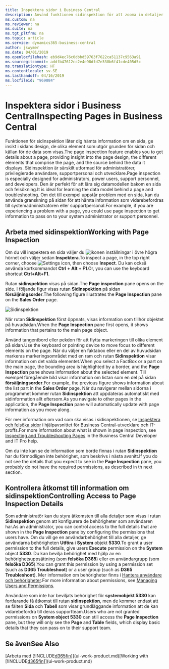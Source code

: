 ```yaml
---
title: Inspektera sidor i Business Central
description: Använd funktionen sidinspektion för att zooma in detaljer om sidans design och datakälla. Sidinspektören är perfekt för att felsöka problem med dina data.
ms.custom: na
ms.reviewer: na
ms.suite: na
ms.tgt_pltfrm: na
ms.topic: article
ms.service: dynamics365-business-central
author: jswymer
ms.date: 04/01/2019
ms.openlocfilehash: eb9d4ec76c0dbbd59763f7622ca51137c9563a91
ms.sourcegitcommit: addfb47612cc2e4e98dfd7e338b6f41cde405d5c
ms.translationtype: HT
ms.contentlocale: sv-SE
ms.lasthandoff: 04/16/2019
ms.locfileid: "969884"
---
```

# <a name="inspecting-pages-in-business-central"></a><span data-ttu-id="44e7b-104">Inspektera sidor i Business Central</span><span class="sxs-lookup"><span data-stu-id="44e7b-104">Inspecting Pages in Business Central</span></span>

<span data-ttu-id="44e7b-105">Funktionen för sidinspektion låter dig hämta information om en sida, ge insikt i sidans design, de olika element som utgör grunden för sidan och källan för de data som visas.</span><span class="sxs-lookup"><span data-stu-id="44e7b-105">The page inspection feature enables you to get details about a page, providing insight into the page design, the different elements that comprise the page, and the source behind the data it displays.</span></span> <span data-ttu-id="44e7b-106">Sidinspektion är särskilt utformad för administratörer, privilegierade användare, supportpersonal och utvecklare.</span><span class="sxs-lookup"><span data-stu-id="44e7b-106">Page inspection is especially designed for administrators, power users, support personnel, and developers.</span></span> <span data-ttu-id="44e7b-107">Den är perfekt för att lära sig datamodellen bakom en sida och felsökning.</span><span class="sxs-lookup"><span data-stu-id="44e7b-107">It is ideal for learning the data model behind a page and troubleshooting.</span></span> <span data-ttu-id="44e7b-108">Om det till exempel uppstår problem med en sida, kan du använda granskning på sidan för att hämta information som vidarebefordras till systemadministratören eller supportpersonal.</span><span class="sxs-lookup"><span data-stu-id="44e7b-108">For example, if you are experiencing a problem with a page, you could use page inspection to get information to pass on to your system administrator or support personnel.</span></span>

## <a name="working-with-page-inspection"></a><span data-ttu-id="44e7b-109">Arbeta med sidinspektion</span><span class="sxs-lookup"><span data-stu-id="44e7b-109">Working with Page Inspection</span></span>

<span data-ttu-id="44e7b-110">Om du vill inspektera en sida väljer du ![ikonen inställningar](media/ui-experience/settings_icon_small.png) i övre högra hörnet och väljer sedan **Inspektera**.</span><span class="sxs-lookup"><span data-stu-id="44e7b-110">To inspect a page, in the top right corner, choose ![Settings icon](media/ui-experience/settings_icon_small.png), then choose **Inspect**.</span></span> <span data-ttu-id="44e7b-111">Du kan också använda kortkommandot **Ctrl + Alt + F1**.</span><span class="sxs-lookup"><span data-stu-id="44e7b-111">Or, you can use the keyboard shortcut **Ctrl+Alt+F1**.</span></span>

<span data-ttu-id="44e7b-112">Rutan **sidinspektion** visas på sidan.</span><span class="sxs-lookup"><span data-stu-id="44e7b-112">The **Page inspection** pane opens on the side.</span></span> <span data-ttu-id="44e7b-113">I följande figur visas rutan **Sidinspektion** på sidan **försäljningsorder**.</span><span class="sxs-lookup"><span data-stu-id="44e7b-113">The following figure illustrates the **Page Inspection** pane on the **Sales Order** page.</span></span>

![Sidinspektion](media/page-inspection-example.png)

<span data-ttu-id="44e7b-115">När rutan **Sidinspektion** först öppnats, visas information som tillhör objektet på huvudsidan.</span><span class="sxs-lookup"><span data-stu-id="44e7b-115">When the **Page Inspection** pane first opens, it shows information that pertains to the main page object.</span></span>

<span data-ttu-id="44e7b-116">Använd tangentbord eller pekdon för att flytta markeringen till olika element på sidan.</span><span class="sxs-lookup"><span data-stu-id="44e7b-116">Use the keyboard or pointing device to move focus to different elements on the page.</span></span> <span data-ttu-id="44e7b-117">När du väljer en faktabox eller en del av huvudsidan markeras markeringsområdet med en ram och rutan **Sidinspektion** visar information om det valda elementet.</span><span class="sxs-lookup"><span data-stu-id="44e7b-117">When you select a FactBox or a part on the main page, the bounding area is highlighted by a border, and the **Page Inspection** pane shows information about the selected element.</span></span> <span data-ttu-id="44e7b-118">Till exempel föregående bild visar information om listan som en del på sidan **försäljningsorder**.</span><span class="sxs-lookup"><span data-stu-id="44e7b-118">For example, the previous figure shows information about the list part in the **Sales Order** page.</span></span> <span data-ttu-id="44e7b-119">När du navigerar mellan sidorna i programmet kommer rutan **Sidinspektion** att uppdateras automatiskt med sidinformation allt eftersom.</span><span class="sxs-lookup"><span data-stu-id="44e7b-119">As you navigate to other pages in the application, the **Page Inspection** pane will automatically update with page information as you move along.</span></span>

<span data-ttu-id="44e7b-120">För mer information om vad som ska visas i sidisnpektionen, se [Inspektera och felsöka sidor](https://docs.microsoft.com/en-us/dynamics365/business-central/dev-itpro/developer/devenv-inspecting-pages) i hjälpavsnittet för Business Central-utvecklare och IT-proffs.</span><span class="sxs-lookup"><span data-stu-id="44e7b-120">For more information about what is shown in page inspection, see [Inspecting and Troubleshooting Pages](https://docs.microsoft.com/en-us/dynamics365/business-central/dev-itpro/developer/devenv-inspecting-pages) in the Business Central Developer and IT Pro help.</span></span>

<span data-ttu-id="44e7b-121">Om du inte kan se de information som borde finnas i rutan **Sidinspektion** har du förmodligen inte behörighet, som beskrivs i nästa avsnitt.</span><span class="sxs-lookup"><span data-stu-id="44e7b-121">If you do not see the details that you expect to see in the **Page Inspection** pane, you probably do not have the required permissions, as described in th next section.</span></span>

## <a name="controlling-access-to-page-inspection-details"></a><span data-ttu-id="44e7b-122">Kontrollera åtkomst till information om sidinspektion</span><span class="sxs-lookup"><span data-stu-id="44e7b-122">Controlling Access to Page Inspection Details</span></span>

<span data-ttu-id="44e7b-123">Som administratör kan du styra åtkomsten till alla detaljer som visas i rutan **Sidinspektion** genom att konfigurera de behörigheter som användaren har.</span><span class="sxs-lookup"><span data-stu-id="44e7b-123">As an administrator, you can control access to the full details that are shown in the **Page Inspection** pane by configuring the permissions that users have.</span></span> <span data-ttu-id="44e7b-124">Om du vill ge en användarbehörighet till alla detaljer, ge användarna behörigheten **Utföra** i **System** objekt **5330**.</span><span class="sxs-lookup"><span data-stu-id="44e7b-124">To grant a user permission to the full details, give users **Execute** permission on the **System** object **5330**.</span></span> <span data-ttu-id="44e7b-125">Du kan bevilja behörighet med hjälp av en behörighetsuppsättning (som **felsöka D365**) eller en användargrupp (som **felsöka D365**).</span><span class="sxs-lookup"><span data-stu-id="44e7b-125">You can grant this permission by using a permission set (such as **D365 Troubleshoot**) or a user group (such as **D365 Troubleshoot**).</span></span> <span data-ttu-id="44e7b-126">Mer information om behörigheter finns i [Hantera användare och behörigheter](ui-how-users-permissions.md).</span><span class="sxs-lookup"><span data-stu-id="44e7b-126">For more information about permissions, see [Managing Users and Permissions](ui-how-users-permissions.md).</span></span>

<span data-ttu-id="44e7b-127">Användare som inte har beviljats behörighet för **systemobjekt 5330** kan fortfarande få åtkomst till rutan **sidinspektion**, men de kommer endast att se fälten **Sida** och **Tabell** som visar grundläggande information att de kan vidarebefordra till deras supportteam.</span><span class="sxs-lookup"><span data-stu-id="44e7b-127">Users who are not granted permissions on **System object 5330** can still access the **Page Inspection** pane, but they will only see the **Page** and **Table** fields, which display basic details that they can pass on to their support team.</span></span>

## <a name="see-also"></a><span data-ttu-id="44e7b-128">Se även</span><span class="sxs-lookup"><span data-stu-id="44e7b-128">See Also</span></span>

<span data-ttu-id="44e7b-129">[Arbeta med [!INCLUDE[d365fin](includes/d365fin_md.md)]](ui-work-product.md)</span><span class="sxs-lookup"><span data-stu-id="44e7b-129">[Working with [!INCLUDE[d365fin](includes/d365fin_md.md)]](ui-work-product.md)</span></span>  
